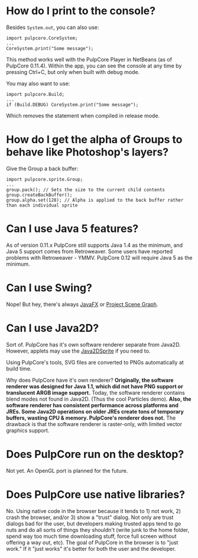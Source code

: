 

# How do I print to the console? #
Besides `System.out`, you can also use:
```
import pulpcore.CoreSystem;
...
CoreSystem.print("Some message");
```
This method works well with the PulpCore Player in NetBeans (as of PulpCore 0.11.4). Within the app, you can see the console at any time by pressing Ctrl+C, but only when built with debug mode.

You may also want to use:
```
import pulpcore.Build;
...
if (Build.DEBUG) CoreSystem.print("Some message");
```
Which removes the statement when compiled in release mode.

# How do I get the alpha of Groups to behave like Photoshop's layers? #
Give the Group a back buffer:
```
import pulpcore.sprite.Group;
...
group.pack(); // Sets the size to the current child contents
group.createBackBuffer();
group.alpha.set(128); // Alpha is applied to the back buffer rather than each individual sprite
```

# Can I use Java 5 features? #
As of version 0.11.x PulpCore still supports Java 1.4 as the minimum, and Java 5 support comes from Retroweaver. Some users have reported problems with Retroweaver - YMMV. PulpCore 0.12 will require Java 5 as the minimum.

# Can I use Swing? #
Nope! But hey, there's always [JavaFX](http://javafx.com/) or [Project Scene Graph](https://scenegraph.dev.java.net/).

# Can I use Java2D? #
Sort of. PulpCore has it's own software renderer separate from Java2D. However, applets may use the [Java2DSprite](http://code.google.com/p/pulpcore/source/browse/contrib/Java2DSprite.java) if you need to.

Using PulpCore's tools, SVG files are converted to PNGs automatically at build time.

Why does PulpCore have it's own renderer?
**Originally, the software renderer was designed for Java 1.1, which did not have PNG support or translucent ARGB image support.** Today, the software renderer contains blend modes not found in Java2D. (Thus the cool Particles demo).
**Also, the software renderer has consistent performance across platforms and JREs. Some Java2D operations on older JREs create tons of temporary buffers, wasting CPU & memory. PulpCore's renderer does not.** The drawback is that the software renderer is raster-only, with limited vector graphics support.

# Does PulpCore run on the desktop? #
Not yet. An OpenGL port is planned for the future.

# Does PulpCore use native libraries? #
No. Using native code in the browser because it tends to 1) not work, 2) crash the browser, and/or 3) show a "trust" dialog. Not only are trust dialogs bad for the user, but developers making trusted apps tend to go nuts and do all sorts of things they shouldn't (write junk to the home folder, spend way too much time downloading stuff, force full screen without offering a way out, etc). The goal of PulpCore in the browser is to "just work." If it "just works" it's better for both the user and the developer.